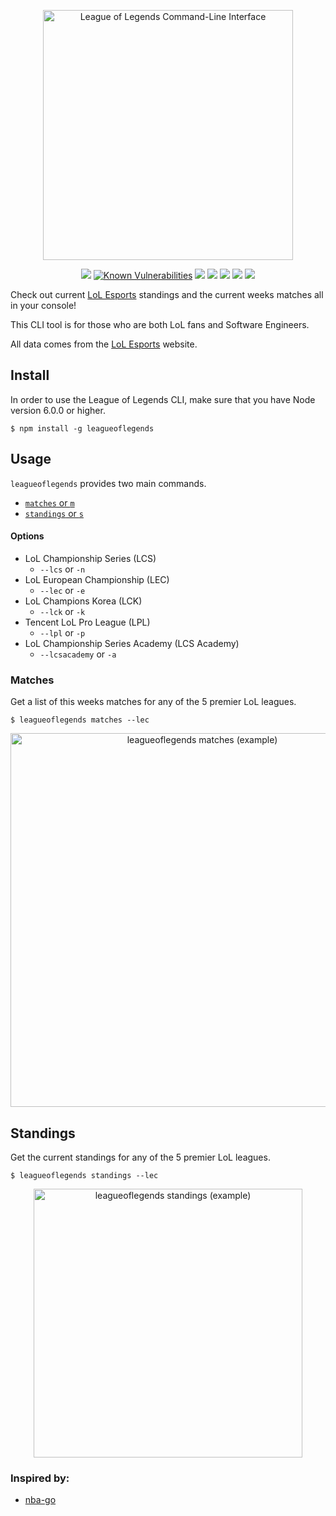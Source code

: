 <p align="center">
<a href="https://www.npmjs.com/package/leagueoflegends" target="_blank" rel="noopener">
  <img src="https://user-images.githubusercontent.com/22821657/90683501-a1443500-e234-11ea-93fc-f12f2b658911.png" alt="League of Legends Command-Line Interface" width="400px">
</a>
</p>

<p align=center>
<a target="_blank" href="https://travis-ci.com/LukeAlSaba/leagueoflegends" title="Build Status"><img src="https://travis-ci.com/LukeAlSaba/leagueoflegends.svg?branch=master"></a>
<a target="_blank" href="https://snyk.io/test/github/LukeAlSaba/leagueoflegends?targetFile=package.json"><img src="https://snyk.io/test/github/LukeAlSaba/leagueoflegends/badge.svg?targetFile=package.json" alt="Known Vulnerabilities" data-canonical-src="https://snyk.io/test/github/LukeAlSaba/leagueoflegends?targetFile=package.json" style="max-width:100%;"></a>
<a target="_blank" href="https://npmjs.org/package/leagueoflegends" title="NPM version"><img src="https://img.shields.io/npm/v/leagueoflegends.svg"></a>
<a target="_blank" href="https://opensource.org/licenses/MIT" title="License: MIT"><img src="https://img.shields.io/badge/License-MIT-blue.svg"></a>
<a target="_blank" href="http://nodejs.org/download/" title="Node version"><img src="https://img.shields.io/badge/node.js-%3E=_6.0-green.svg"></a>
<a target="_blank" href="https://packagephobia.com/result?p=leagueoflegends" title="Install Size"><img src="https://packagephobia.com/badge?p=leagueoflegends@3.4.2"></a>
<a target="_blank" href="https://github.com/prettier/prettier" title="Install Size"><img src="https://img.shields.io/badge/code_style-prettier-ff69b4.svg?style=flat-square"></a>
</p>

<p>
Check out current <a href="https://watch.lolesports.com/" target="_blank" rel="noopener">LoL Esports</a> standings and the current weeks matches all in your console!

This CLI tool is for those who are both LoL fans and Software Engineers.

All data comes from the <a href="https://watch.lolesports.com/" target="_blank" rel="noopener">LoL Esports</a> website.
</p>

## Install

<p>
In order to use the League of Legends CLI, make sure that you have Node version 6.0.0 or higher.
</p>

```
$ npm install -g leagueoflegends
```

## Usage

`leagueoflegends` provides two main commands. 

  - [`matches` or `m`](#game)
  - [`standings` or `s`](#game)
  
#### Options

  - LoL Championship Series (LCS)  
    - `--lcs` or `-n`
  - LoL European Championship (LEC)
    - `--lec` or `-e`
  - LoL Champions Korea (LCK)
    - `--lck` or `-k`
  - Tencent LoL Pro League (LPL)
    - `--lpl` or `-p`
  - LoL Championship Series Academy (LCS Academy)
    - `--lcsacademy` or `-a`

### Matches

<p>
Get a list of this weeks matches for any of the 5 premier LoL leagues.
</p>

```
$ leagueoflegends matches --lec
```

<p align="center">
<a href="https://www.npmjs.com/package/leagueoflegends" target="_blank" rel="noopener">
<img width="598" alt="leagueoflegends matches (example)" src="https://user-images.githubusercontent.com/22821657/91642948-55944700-e9fd-11ea-8533-83135a145eb0.png">
</a>
</p>

## Standings

<p>
Get the current standings for any of the 5 premier LoL leagues.
</p>

```
$ leagueoflegends standings --lec
```
<p align="center">
<a href="https://www.npmjs.com/package/leagueoflegends" target="_blank" rel="noopener">
<img width="430" alt="leagueoflegends standings (example)" src="https://user-images.githubusercontent.com/70277327/91379947-c5ce7d00-e7f1-11ea-909a-260b7e195761.png">
</a>
</p>

### Inspired by:

  - [nba-go](https://github.com/xxhomey19/nba-go)
  
  
